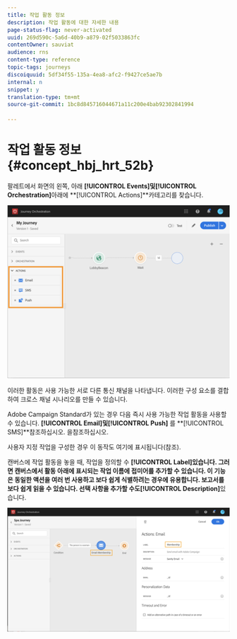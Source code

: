 ```yaml
---
title: 작업 활동 정보
description: 작업 활동에 대한 자세한 내용
page-status-flag: never-activated
uuid: 269d590c-5a6d-40b9-a879-02f5033863fc
contentOwner: sauviat
audience: rns
content-type: reference
topic-tags: journeys
discoiquuid: 5df34f55-135a-4ea8-afc2-f9427ce5ae7b
internal: n
snippet: y
translation-type: tm+mt
source-git-commit: 1bc8d845716044671a11c200e4bab92302841994

---
```



# 작업 활동 정보 {#concept_hbj_hrt_52b}

팔레트에서 화면의 왼쪽, 아래 **[!UICONTROL Events]**및**[!UICONTROL Orchestration]**&#x200B;아래에 **[!UICONTROL Actions]**카테고리를 찾습니다.

![](../assets/journey58.png)

이러한 활동은 사용 가능한 서로 다른 통신 채널을 나타냅니다. 이러한 구성 요소를 결합하여 크로스 채널 시나리오를 만들 수 있습니다.

Adobe Campaign Standard가 있는 경우 다음 즉시 사용 가능한 작업 활동을 사용할 수 있습니다. **[!UICONTROL Email]**및**[!UICONTROL Push]** 를 **[!UICONTROL SMS]**참조하십시오. 을[](../building-journeys/using-adobe-campaign-actions.md)참조하십시오.

사용자 지정 작업을 구성한 경우 이 동작도 여기에 표시됩니다(참조). [](../building-journeys/using-custom-actions.md)

캔버스에 작업 활동을 놓을 때, 작업을 정의할 수 **[!UICONTROL Label]**있습니다. 그러면 캔버스에서 활동 아래에 표시되는 작업 이름에 접미어를 추가할 수 있습니다. 이 기능은 동일한 액션을 여러 번 사용하고 보다 쉽게 식별하려는 경우에 유용합니다. 보고서를 보다 쉽게 읽을 수 있습니다. 선택 사항을 추가할 수도**[!UICONTROL Description]**&#x200B;있습니다.

![](../assets/journey59bis.png)
